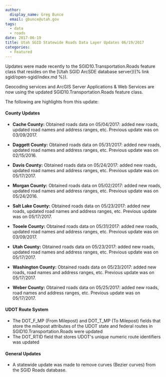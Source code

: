 ```yaml
---
author:
  display_name: Greg Bunce
  email: gbunce@utah.gov
tags:
  - data
  - roads
date: 2017-06-19
title: Utah SGID Statewide Roads Data Layer Updates 06/19/2017
categories:
  - Featured
---
```


Updates were made recently to the SGID10.Transportation.Roads feature class that resides on the [Utah SGID ArcSDE database server]({% link sgid/open-sgid/index.md %}).

Geocoding services and ArcGIS Server Applications & Web Services are now using the updated SGID10.Transportation.Roads feature class.

The following are highlights from this update:

#### County Updates

- **Cache County:** Obtained roads data on 05/04/2017: added new roads, updated road names and address ranges, etc. Previous update was on 03/09/2017.

- **Daggett County:** Obtained roads data on 05/31/2017: added new roads, updated road names and address ranges, etc. Previous update was on 02/15/2016.

- **Davis County:** Obtained roads data on 05/24/2017: added new roads, updated road names and address ranges, etc. Previous update was on 05/17/2017.

- **Morgan County:** Obtained roads data on 05/02/2017: added new roads, updated road names and address ranges, etc. Previous update was on 05/24/2016.

- **Salt Lake County:** Obtained roads data on 05/23/2017: added new roads, updated road names and address ranges, etc. Previous update was on 05/17/2017.

- **Tooele County:** Obtained roads data on 05/31/2017: added new roads, updated road names and address ranges, etc. Previous update was on 03/09/2017.

- **Utah County:** Obtained roads data on 05/23/2017: added new roads, updated road names and address ranges, etc. Previous update was on 05/17/2017.

- **Washington County:** Obtained roads data on 05/23/2017: added new roads, road names and address ranges, etc. Previous update was on 05/17/2017.

- **Weber County:** Obtained roads data on 05/25/2017: added new roads, road names and address ranges, etc. Previous update was on 05/17/2017.

#### UDOT Route System

- The DOT_F_MP (From Milepost) and DOT_T_MP (To Milepost) fields that store the milepost attributes of the UDOT state and federal routes in SGID10.Transportation.Roads were updated
- The DOT_RTID field that stores UDOT's unique numeric route identifiers was updated

#### General Updates

- A statewide update was made to remove curves (Bezier curves) from the SGID Roads database.
